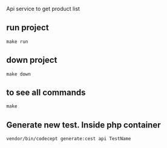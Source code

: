Api service to get product list

run project
--------------------
```shell
make run
```

down project
--------------------
```shell
make down
```

to see all commands
--------------------
```shell
make
```

Generate new test. Inside php container
--------------------
```shell
vendor/bin/codecept generate:cest api TestName
```